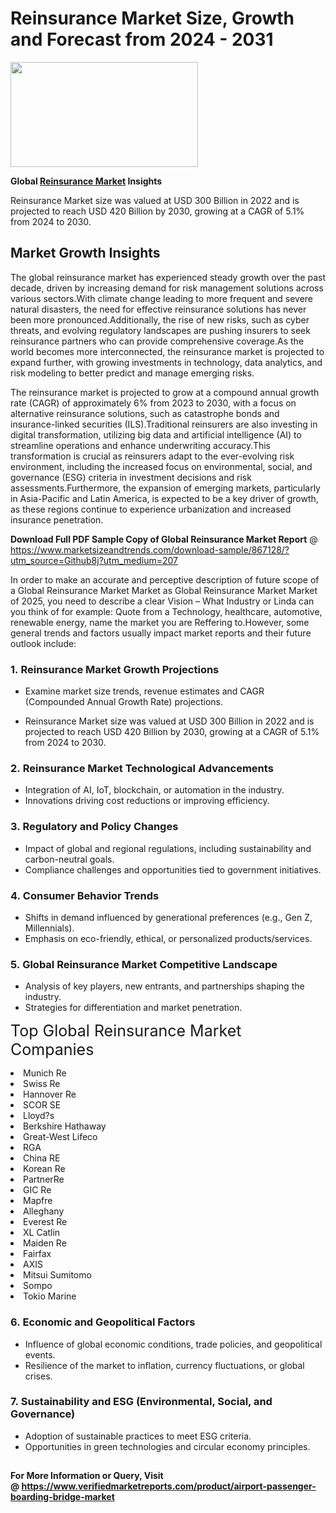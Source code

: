 <H1>Reinsurance Market Size, Growth and Forecast from 2024 - 2031</H1><img class="aligncenter size-medium wp-image-584254" src="https://thirdeyenews.in/wp-content/uploads/2024/09/Global-Market-Research-300x168.jpeg" alt="" width="300" height="168" /><p><strong>Global&nbsp;<a href="https://www.marketsizeandtrends.com/download-sample/867128/?utm_source=Github8j?utm_medium=207">Reinsurance Market</a> Insights</strong></p><p>Reinsurance Market size was valued at USD 300 Billion in 2022 and is projected to reach USD 420 Billion by 2030, growing at a CAGR of 5.1% from 2024 to 2030.</p><p><h2>Market Growth Insights</h2> <p>The global reinsurance market has experienced steady growth over the past decade, driven by increasing demand for risk management solutions across various sectors.With climate change leading to more frequent and severe natural disasters, the need for effective reinsurance solutions has never been more pronounced.Additionally, the rise of new risks, such as cyber threats, and evolving regulatory landscapes are pushing insurers to seek reinsurance partners who can provide comprehensive coverage.As the world becomes more interconnected, the reinsurance market is projected to expand further, with growing investments in technology, data analytics, and risk modeling to better predict and manage emerging risks.</p> <p>The reinsurance market is projected to grow at a compound annual growth rate (CAGR) of approximately 6% from 2023 to 2030, with a focus on alternative reinsurance solutions, such as catastrophe bonds and insurance-linked securities (ILS).Traditional reinsurers are also investing in digital transformation, utilizing big data and artificial intelligence (AI) to streamline operations and enhance underwriting accuracy.This transformation is crucial as reinsurers adapt to the ever-evolving risk environment, including the increased focus on environmental, social, and governance (ESG) criteria in investment decisions and risk assessments.Furthermore, the expansion of emerging markets, particularly in Asia-Pacific and Latin America, is expected to be a key driver of growth, as these regions continue to experience urbanization and increased insurance penetration.<p><span class=""><strong>Download Full PDF Sample Copy of Global Reinsurance Market Report</strong> @ <a href="https://www.marketsizeandtrends.com/download-sample/867128/?utm_source=Github8j?utm_medium=207" target="_blank">https://www.marketsizeandtrends.com/download-sample/867128/?utm_source=Github8j?utm_medium=207</a></span></p><p>In order to make an accurate and perceptive description of future scope of a Global&nbsp;Reinsurance Market Market as Global&nbsp;Reinsurance Market Market of 2025, you need to describe a clear Vision &ndash; What Industry or Linda can you think of for example: Quote from a Technology, healthcare, automotive, renewable energy, name the market you are Reffering to.However, some general trends and factors usually impact market reports and their future outlook include:</p><h3>1.&nbsp;<strong>Reinsurance Market Growth Projections</strong></h3><ul><li>Examine market size trends, revenue estimates and CAGR (Compounded Annual Growth Rate) projections.</li><li><p>Reinsurance Market size was valued at USD 300 Billion in 2022 and is projected to reach USD 420 Billion by 2030, growing at a CAGR of 5.1% from 2024 to 2030.</p></li></ul><h3>2.&nbsp;<strong>Reinsurance Market Technological Advancements</strong></h3><ul><li>Integration of AI, IoT, blockchain, or automation in the industry.</li><li>Innovations driving cost reductions or improving efficiency.</li></ul><h3>3.&nbsp;<strong>Regulatory and Policy Changes</strong></h3><ul><li>Impact of global and regional regulations, including sustainability and carbon-neutral goals.</li><li>Compliance challenges and opportunities tied to government initiatives.</li></ul><h3>4.&nbsp;<strong>Consumer Behavior Trends</strong></h3><ul><li>Shifts in demand influenced by generational preferences (e.g., Gen Z, Millennials).</li><li>Emphasis on eco-friendly, ethical, or personalized products/services.</li></ul><h3>5.&nbsp;<strong>Global Reinsurance Market Competitive Landscape</strong></h3><ul><li>Analysis of key players, new entrants, and partnerships shaping the industry.</li><li>Strategies for differentiation and market penetration.</li></ul><p data-pm-slice="1 1 []"><span style="color: inherit; font-family: inherit; font-size: 25px;">Top Global Reinsurance Market Companies</span></p><div class="" data-test-id=""><p><li>Munich Re</li><li> Swiss Re</li><li> Hannover Re</li><li> SCOR SE</li><li> Lloyd?s</li><li> Berkshire Hathaway</li><li> Great-West Lifeco</li><li> RGA</li><li> China RE</li><li> Korean Re</li><li> PartnerRe</li><li> GIC Re</li><li> Mapfre</li><li> Alleghany</li><li> Everest Re</li><li> XL Catlin</li><li> Maiden Re</li><li> Fairfax</li><li> AXIS</li><li> Mitsui Sumitomo</li><li> Sompo</li><li> Tokio Marine</li></p></div><h3>6.&nbsp;<strong>Economic and Geopolitical Factors</strong></h3><ul><li>Influence of global economic conditions, trade policies, and geopolitical events.</li><li>Resilience of the market to inflation, currency fluctuations, or global crises.</li></ul><h3>7.&nbsp;<strong>Sustainability and ESG (Environmental, Social, and Governance)</strong></h3><ul><li>Adoption of sustainable practices to meet ESG criteria.</li><li>Opportunities in green technologies and circular economy principles.</li></ul><h2><strong style="font-size: 14px;">For More Information or Query, Visit @&nbsp;</strong><a style="background-color: #ffffff; font-size: 14px;" href="https://www.marketsizeandtrends.com/report/reinsurance-market/" target="_blank">https://www.verifiedmarketreports.com/product/airport-passenger-boarding-bridge-market</a></h2>